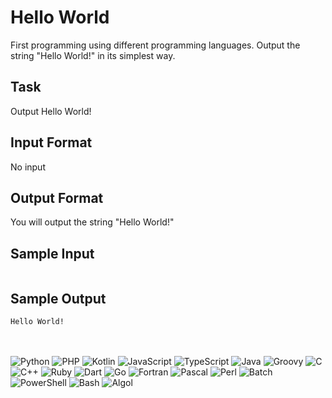 # Hello World
First programming using different programming languages. Output the string "Hello World!" in its simplest way.

## Task
Output Hello World!

## Input Format
No input

## Output Format
You will output the string "Hello World!"

## Sample Input
```

```

## Sample Output
```
Hello World!
```
\
\
![Python](https://img.shields.io/badge/python-3670A0?style=for-the-badge&logo=python&logoColor=ffdd54)
![PHP](https://img.shields.io/badge/PHP-777BB4?style=for-the-badge&logo=php&logoColor=white)
![Kotlin](https://img.shields.io/badge/Kotlin-0095D5?&style=for-the-badge&logo=kotlin&logoColor=white)
![JavaScript](https://img.shields.io/badge/javascript-F7DF1E.svg?style=for-the-badge&logo=javascript&logoColor=white)
![TypeScript](https://img.shields.io/badge/TypeScript-007ACC?style=for-the-badge&logo=typescript&logoColor=white)
![Java](https://img.shields.io/badge/java-%23ED8B00.svg?style=for-the-badge&logo=java&logoColor=white)
![Groovy](https://img.shields.io/badge/Groovy-DB7093?style=for-the-badge&logo=groovy&logoColor=white)
![C](https://img.shields.io/badge/c-%2300599C.svg?style=for-the-badge&logo=c&logoColor=white)
![C++](https://img.shields.io/badge/C%2B%2B-00599C?style=for-the-badge&logo=c%2B%2B&logoColor=white)
![Ruby](https://img.shields.io/badge/Ruby-CC342D?style=for-the-badge&logo=ruby&logoColor=white)
![Dart](https://img.shields.io/badge/Dart-0175C2?style=for-the-badge&logo=dart&logoColor=white)
![Go](https://img.shields.io/badge/Go-00ADD8?style=for-the-badge&logo=go&logoColor=white)
![Fortran](https://img.shields.io/badge/Fortran-FA7343?style=for-the-badge&logo=fortran&logoColor=white)
![Pascal](https://img.shields.io/badge/Pascal-1BB91F?style=for-the-badge&logo=pascal&logoColor=white)
![Perl](https://img.shields.io/badge/Perl-39457E?style=for-the-badge&logo=perl&logoColor=white)
![Batch](https://img.shields.io/badge/Batch-000000?style=for-the-badge&logo=batch&logoColor=white)
![PowerShell](https://img.shields.io/badge/Powershell-2CA5E0?style=for-the-badge&logo=powershell&logoColor=white)
![Bash](https://img.shields.io/badge/Bash-4EAA25.svg?style=for-the-badge&logo=gnu-bash&logoColor=white)
![Algol](https://img.shields.io/badge/Algol-FF0000?style=for-the-badge&logo=algol&logoColor=white)